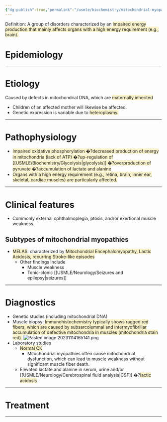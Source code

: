 ```yaml
---
{"dg-publish":true,"permalink":"/usmle/biochemistry/mitochondrial-myopathies/","tags":["t1"]}
---
```


Definition: A group of disorders characterized by an <span style="background:rgba(240, 200, 0, 0.2)">impaired energy production that mainly affects organs with a high energy requirement (e.g., brain).</span>
# Epidemiology


---
# Etiology
Caused by defects in mitochondrial DNA, which are <span style="background:rgba(240, 200, 0, 0.2)">maternally inherited</span>
- Children of an affected mother will likewise be affected.
- Genetic expression is variable due to <span style="background:rgba(240, 200, 0, 0.2)">heteroplasmy.</span>

---
# Pathophysiology
- <span style="background:rgba(240, 200, 0, 0.2)">Impaired oxidative phosphorylation �?decreased production of energy in mitochondria (lack of ATP) �?up-regulation of [[USMLE/Biochemistry/Glycolysis\|glycolysis]] �?overproduction of pyruvate �?accumulation of lactate and alanine </span>
- <span style="background:rgba(240, 200, 0, 0.2)">Organs with a high energy requirement (e.g., retina, brain, inner ear, skeletal, cardiac muscles) are particularly affected.</span>

---
# Clinical features
- Commonly external ophthalmoplegia, ptosis, and/or exertional muscle weakness.
## Subtypes of mitochondrial myopathies 
- <span style="background:rgba(240, 200, 0, 0.2)">MELAS</span>: characterized by <span style="background:rgba(240, 200, 0, 0.2)">Mitochondrial Encephalomyopathy, Lactic Acidosis, recurring Stroke-like episodes </span>
	- Other findings include
		- Muscle weakness
		- Tonic-clonic [[USMLE/Neurology/Seizures and epilepsy\|seizures]]

---
# Diagnostics
- Genetic studies (including mitochondrial DNA)
- Muscle biopsy: <span style="background:rgba(240, 200, 0, 0.2)">Immunohistochemistry typically shows ragged red fibers, which are caused by subsarcolemmal and intermyofibrillar accumulation of defective mitochondria in muscles (mitochondria stain red).</span> ![Pasted image 20231114165141.png](/img/user/appendix/Pasted%20image%2020231114165141.png)
- Laboratory studies
	- <span style="background:rgba(240, 200, 0, 0.2)">Normal CK</span> 
		- Mitochondrial myopathies often cause mitochondrial dysfunction, which can lead to muscle weakness without significant muscle fiber death.
	- Elevated lactate and alanine in serum, urine and/or [[USMLE/Neurology/Cerebrospinal fluid analysis\|CSF]] �?<span style="background:rgba(240, 200, 0, 0.2)">lactic acidosis</span>

---
# Treatment


---

